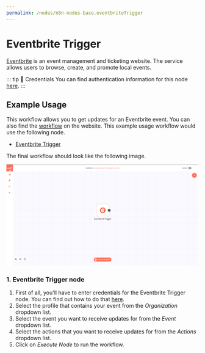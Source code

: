 ```yaml
---
permalink: /nodes/n8n-nodes-base.eventbriteTrigger
---
```


# Eventbrite Trigger

[Eventbrite](https://www.eventbrite.com/) is an event management and ticketing website. The service allows users to browse, create, and promote local events.

::: tip 🔑 Credentials
You can find authentication information for this node [here](../../../credentials/Eventbrite/README.md).
:::


## Example Usage

This workflow allows you to get updates for an Eventbrite event. You can also find the [workflow](https://n8n.io/workflows/538) on the website. This example usage workflow would use the following node.
- [Eventbrite Trigger]()

The final workflow should look like the following image.

![A workflow with the Eventbrite Trigger node](./workflow.png)


### 1. Eventbrite Trigger node

1. First of all, you'll have to enter credentials for the Eventbrite Trigger node. You can find out how to do that [here](../../../credentials/Eventbrite/README.md).
2. Select the profile that contains your event from the *Organization* dropdown list.
3. Select the event you want to receive updates for from the *Event* dropdown list.
4. Select the actions that you want to receive updates for from the *Actions* dropdown list.
5. Click on *Execute Node* to run the workflow.
